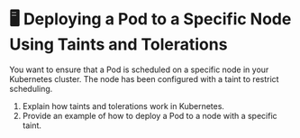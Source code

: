 # 🖥️ Deploying a Pod to a Specific Node Using Taints and Tolerations

You want to ensure that a Pod is scheduled on a specific node in your Kubernetes cluster. The node has been configured with a taint to restrict scheduling.

1. Explain how taints and tolerations work in Kubernetes.
2. Provide an example of how to deploy a Pod to a node with a specific taint.